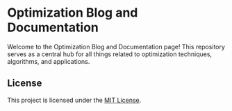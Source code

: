 # Optimization Blog and Documentation

Welcome to the Optimization Blog and Documentation page! This repository serves as a central hub for all things related to optimization techniques, algorithms, and applications.

## License

This project is licensed under the [MIT License](LICENSE).